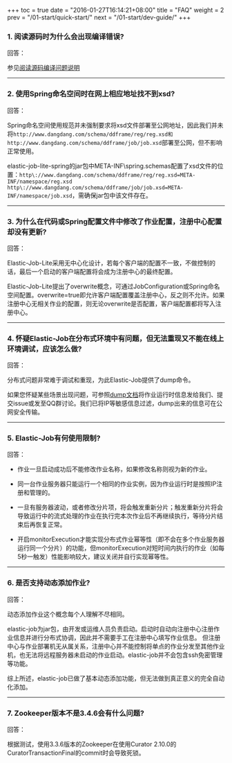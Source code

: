 +++
toc = true
date = "2016-01-27T16:14:21+08:00"
title = "FAQ"
weight = 2
prev = "/01-start/quick-start/"
next = "/01-start/dev-guide/"
+++

### 1. 阅读源码时为什么会出现编译错误?

回答：

参见[阅读源码编译问题说明](/00-overview/source-code-guide)

***

### 2. 使用Spring命名空间时在网上相应地址找不到xsd?

回答：

Spring命名空间使用规范并未强制要求将xsd文件部署至公网地址，因此我们并未将`http://www.dangdang.com/schema/ddframe/reg/reg.xsd和http://www.dangdang.com/schema/ddframe/job/job.xsd`部署至公网，但不影响正常使用。

elastic-job-lite-spring的jar包中META-INF\spring.schemas配置了xsd文件的位置：`http\://www.dangdang.com/schema/ddframe/reg/reg.xsd=META-INF/namespace/reg.xsd http\://www.dangdang.com/schema/ddframe/job/job.xsd=META-INF/namespace/job.xsd`，需确保jar包中该文件存在。

***

### 3. 为什么在代码或Spring配置文件中修改了作业配置，注册中心配置却没有更新?

回答：

Elastic-Job-Lite采用无中心化设计，若每个客户端的配置不一致，不做控制的话，最后一个启动的客户端配置将会成为注册中心的最终配置。

Elastic-Job-Lite提出了overwrite概念，可通过JobConfiguration或Spring命名空间配置。overwrite=true即允许客户端配置覆盖注册中心，反之则不允许。如果注册中心无相关作业的配置，则无论overwrite是否配置，客户端配置都将写入注册中心。

***

### 4. 怀疑Elastic-Job在分布式环境中有问题，但无法重现又不能在线上环境调试，应该怎么做?

回答：

分布式问题非常难于调试和重现，为此Elastic-Job提供了dump命令。

如果您怀疑某些场景出现问题，可参照[dump文档](/02-guide/dump/)将作业运行时信息发给我们、提交issue或发至QQ群讨论。我们已将IP等敏感信息过滤，dump出来的信息可在公网安全传输。

***

### 5. Elastic-Job有何使用限制?

回答：

* 作业一旦启动成功后不能修改作业名称，如果修改名称则视为新的作业。

* 同一台作业服务器只能运行一个相同的作业实例，因为作业运行时是按照IP注册和管理的。

* 一旦有服务器波动，或者修改分片项，将会触发重新分片；触发重新分片将会导致运行中的流式处理的作业在执行完本次作业后不再继续执行，等待分片结束后再恢复正常。

* 开启monitorExecution才能实现分布式作业幂等性（即不会在多个作业服务器运行同一个分片）的功能，但monitorExecution对短时间内执行的作业（如每5秒一触发）性能影响较大，建议关闭并自行实现幂等性。

***

### 6. 是否支持动态添加作业?

回答：

动态添加作业这个概念每个人理解不尽相同。

elastic-job为jar包，由开发或运维人员负责启动。启动时自动向注册中心注册作业信息并进行分布式协调，因此并不需要手工在注册中心填写作业信息。
但注册中心与作业部署机无从属关系，注册中心并不能控制将单点的作业分发至其他作业机，也无法将远程服务器未启动的作业启动。elastic-job并不会包含ssh免密管理等功能。

综上所述，elastic-job已做了基本动态添加功能，但无法做到真正意义的完全自动化添加。

***

### 7. Zookeeper版本不是3.4.6会有什么问题?

回答：

根据测试，使用3.3.6版本的Zookeeper在使用Curator 2.10.0的CuratorTransactionFinal的commit时会导致死锁。
